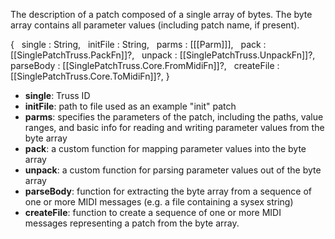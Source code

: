 The description of a patch composed of a single array of bytes. The byte array contains all parameter values (including patch name, if present).

{
  single : String,
  initFile : String,
  parms : \[[[Parm]]\],
  pack : [[SinglePatchTruss.PackFn]]?,
  unpack : [[SinglePatchTruss.UnpackFn]]?,
  parseBody : [[SinglePatchTruss.Core.FromMidiFn]]?,
  createFile : [[SinglePatchTruss.Core.ToMidiFn]]?,
}

* **single**: Truss ID
* **initFile**: path to file used as an example "init" patch
* **parms**: specifies the parameters of the patch, including the paths, value ranges, and basic info for reading and writing parameter values from the byte array
* **pack**: a custom function for mapping parameter values into the byte array
* **unpack**: a custom function for parsing parameter values out of the byte array
* **parseBody**: function for extracting the byte array from a sequence of one or more MIDI messages (e.g. a file containing a sysex string)
* **createFile**: function to create a sequence of one or more MIDI messages representing a patch from the byte array.
